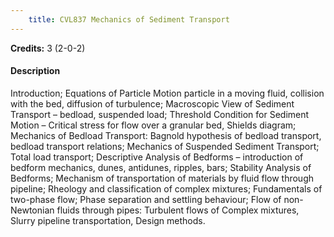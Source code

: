 ```yaml
---
    title: CVL837 Mechanics of Sediment Transport
---
```

**Credits:** 3 (2-0-2)



#### Description 
Introduction; Equations of Particle Motion particle in a moving fluid, collision with the bed, diffusion of turbulence; Macroscopic View of Sediment Transport – bedload, suspended load; Threshold Condition for Sediment Motion – Critical stress for flow over a granular bed, Shields diagram; Mechanics of Bedload Transport: Bagnold hypothesis of bedload transport, bedload transport relations; Mechanics of Suspended Sediment Transport; Total load transport; Descriptive Analysis of Bedforms – introduction of bedform mechanics, dunes, antidunes, ripples, bars; Stability Analysis of Bedforms; Mechanism of transportation of materials by fluid flow through pipeline; Rheology and classification of complex mixtures; Fundamentals of two-phase flow; Phase separation and settling behaviour; Flow of non-Newtonian fluids through pipes: Turbulent flows of Complex mixtures, Slurry pipeline transportation, Design methods.